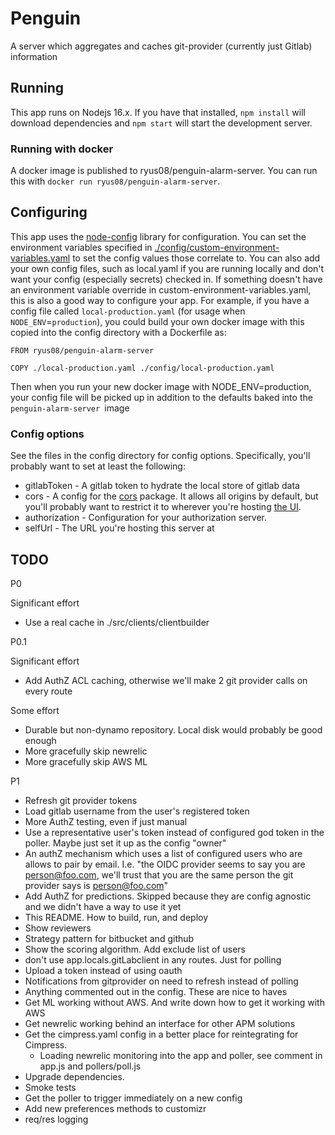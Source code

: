 # Penguin
A server which aggregates and caches git-provider (currently just Gitlab) information

## Running

This app runs on Nodejs 16.x. If you have that installed, `npm install` will download dependencies and `npm start` will start the development server.

### Running with docker

A docker image is published to ryus08/penguin-alarm-server. You can run this with `docker run ryus08/penguin-alarm-server`. 

## Configuring

This app uses the [node-config](https://github.com/node-config/node-config/wiki) library for configuration. You can set the environment variables specified in [./config/custom-environment-variables.yaml](./config/custom-environment-variables.yaml) to set the config values those correlate to. You can also add your own config files, such as local.yaml if you are running locally and don't want your config (especially secrets) checked in. If something doesn't have an environment variable override in custom-environment-variables.yaml, this is also a good way to configure your app. For example, if you have a config file called `local-production.yaml` (for usage when `NODE_ENV`=`production`), you could build your own docker image with this copied into the config directory with a Dockerfile as:

```
FROM ryus08/penguin-alarm-server 

COPY ./local-production.yaml ./config/local-production.yaml
```

Then when you run your new docker image with NODE_ENV=production, your config file will be picked up in addition to the defaults baked into the `penguin-alarm-server `image

### Config options

See the files in the config directory for config options. Specifically, you'll probably want to set at least the following:

* gitlabToken - A gitlab token to hydrate the local store of gitlab data
* cors - A config for the [cors](https://github.com/expressjs/cors) package. It allows all origins by default, but you'll probably want to restrict it to wherever you're hosting [the UI](https://github.com/ryus08/pengiun-alarm-ui).
* authorization - Configuration for your authorization server.
* selfUrl - The URL you're hosting this server at

## TODO

P0

Significant effort 
* Use a real cache in ./src/clients/clientbuilder

P0.1

Significant effort 
* Add AuthZ ACL caching, otherwise we'll make 2 git provider calls on every route

Some effort
* Durable but non-dynamo repository. Local disk would probably be good enough
* More gracefully skip newrelic
* More gracefully skip AWS ML

P1

* Refresh git provider tokens
* Load gitlab username from the user's registered token
* More AuthZ testing, even if just manual
* Use a representative user's token instead of configured god token in the poller. Maybe just set it up as the config "owner"
* An authZ mechanism which uses a list of configured users who are allows to pair by email. I.e. "the OIDC provider seems to say you are person@foo.com, we'll trust that you are the same person the git provider says is person@foo.com"
* Add AuthZ for predictions. Skipped because they are config agnostic and we didn't have a way to use it yet
* This README. How to build, run, and deploy
* Show reviewers
* Strategy pattern for bitbucket and github
* Show the scoring algorithm. Add exclude list of users
* don't use app.locals.gitLabclient in any routes. Just for polling
* Upload a token instead of using oauth
* Notifications from gitprovider on need to refresh instead of polling
* Anything commented out in the config. These are nice to haves
* Get ML working without AWS. And write down how to get it working with AWS
* Get newrelic working behind an interface for other APM solutions
* Get the cimpress.yaml config in a better place for reintegrating for Cimpress.
  * Loading newrelic monitoring into the app and poller, see comment in app.js and pollers/poll.js
* Upgrade dependencies.
* Smoke tests
* Get the poller to trigger immediately on a new config
* Add new preferences methods to customizr
* req/res logging